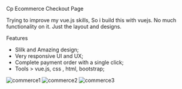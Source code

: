 Cp Ecommerce Checkout Page

Trying to improve my vue.js skills, So i build this with vuejs. No much functionality on it.
Just the layout and designs.

Features
-  Slilk and Amazing design;
-  Very responsive UI and UX;
-  Complete payment order with a single click;
-  Tools > vue.js, css , html, bootstrap;




![commerce1](https://user-images.githubusercontent.com/55124189/130133657-69fd4e2d-6236-476e-9590-c12cd06e3978.jpg)
![commerce2](https://user-images.githubusercontent.com/55124189/130133658-940f1423-7521-42dc-8d1c-8e73fa872a28.jpg)
![commerce3](https://user-images.githubusercontent.com/55124189/130133659-ce2c0a72-9137-47bb-b499-bdaa80defae6.jpg)

